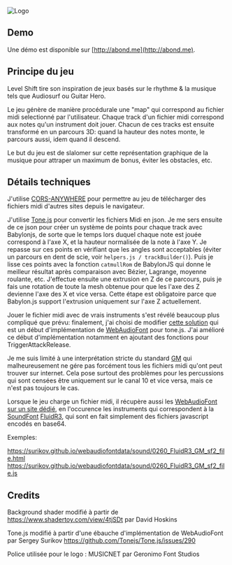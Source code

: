 ![Logo](http://abond.me/levelshiftlogo.gif)

## Demo
Une démo est disponible sur [http://abond.me](http://abond.me).

## Principe du jeu

Level Shift tire son inspiration de jeux basés sur le rhythme & la musique tels que Audiosurf ou Guitar Hero.

Le jeu génère de manière procédurale une "map" qui correspond au fichier midi selectionné par l'utilisateur. 
Chaque track d'un fichier midi correspond aux notes qu'un instrument doit jouer. Chacun de ces tracks est ensuite transformé en un parcours 3D: quand la hauteur des notes monte, le parcours aussi, idem quand il descend.

Le but du jeu est de slalomer sur cette représentation graphique de la musique pour attraper un maximum de bonus, éviter les obstacles, etc.

## Détails techniques

J'utilise [CORS-ANYWHERE](https://cors-anywhere.herokuapp.com/) pour permettre au jeu de télécharger des fichiers midi d'autres sites depuis le navigateur.

J'utilise [Tone.js](https://tonejs.github.io/)  pour convertir les fichiers Midi en json. Je me sers ensuite de ce json pour créer un système de points pour chaque track avec Babylonjs, de sorte que le temps lors duquel chaque note est jouée correspond à l'axe X, et la hauteur normalisée de la note à l'axe Y. Je repasse sur ces points en vérifiant que les angles sont acceptables (éviter un parcours en dent de scie, voir `helpers.js / trackBuilder()`). Puis je lisse ces points avec la fonction `catmullRom` de BabylonJS qui donne le meilleur résultat après comparaison avec Bézier, Lagrange, moyenne roulante, etc. J'effectue ensuite une extrusion en Z de ce parcours, puis je fais une rotation de toute la mesh obtenue pour que les l'axe des Z devienne l'axe des X et vice versa. Cette étape est obligatoire parce que Babylon.js support l'extrusion uniquement sur l'axe Z actuellement.

Jouer le fichier midi avec de vrais instruments s'est révélé beaucoup plus compliqué que prévu: finalement, j'ai choisi de modifier [cette solution](https://github.com/Tonejs/Tone.js/issues/290) qui est un début d'implémentation de [WebAudioFont](https://surikov.github.io/webaudiofont/) pour tone.js. J'ai amélioré ce début d'implémentation notamment en ajoutant des fonctions pour TriggerAttackRelease.

Je me suis limité à une interprétation stricte du standard [GM](https://en.wikipedia.org/wiki/General_MIDI) qui malheureusement ne gére pas forcément tous les fichiers midi qu'ont peut trouver sur internet. Cela pose surtout des problèmes pour les percussions qui sont censées être uniquement sur le canal 10 et vice versa, mais ce n'est pas toujours le cas.

Lorsque le jeu charge un fichier midi, il récupère aussi les [WebAudioFont sur un site dédié](https://surikov.github.io/webaudiofontdata/sound/), en l'occurence les instruments qui correspondent à la [SoundFont](https://en.wikipedia.org/wiki/SoundFont) [FluidR3](http://www.emu-france.com/emulateurs/311-musiques-et-sons/313-musiques-et-sons-section-midi/4230-soundfont-fluidr3-gm/), qui sont en fait simplement des fichiers javascript encodés en base64.

Exemples:

https://surikov.github.io/webaudiofontdata/sound/0260_FluidR3_GM_sf2_file.html
https://surikov.github.io/webaudiofontdata/sound/0260_FluidR3_GM_sf2_file.js



## Credits

Background shader modifié à partir de https://www.shadertoy.com/view/4tjSDt par David Hoskins

Tone.js modifié à partir d'une ébauche d'implémentation de WebAudioFont par Sergey Surikov https://github.com/Tonejs/Tone.js/issues/290

Police utilisée pour le logo : MUSICNET par Geronimo Font Studios